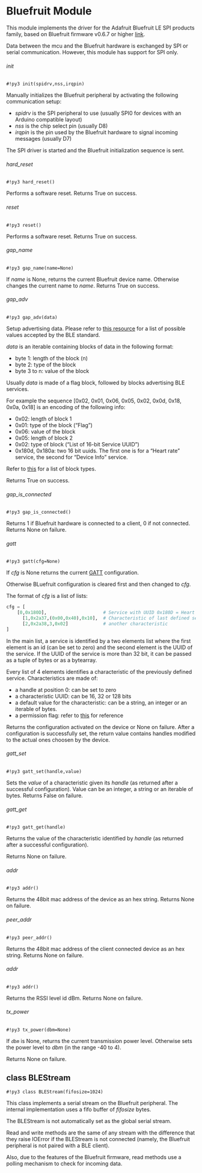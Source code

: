 # Bluefruit Module

This module implements the driver for the Adafruit Bluefruit LE SPI products family, based on Bluefruit firmware v0.6.7 or higher [link](https://www.adafruit.com/products/2746).

Data between the mcu and the Bluefruit hardware is exchanged by SPI or serial communication. However, this module has support for SPI only.

###### init

```#!py3 init(spidrv,nss,irqpin)```

Manually initializes the Bluefruit peripheral by activating the following communication setup:


* *spidrv* is the SPI peripheral to use (usually SPI0 for devices with an Arduino compatible layout)
* *nss* is the chip select pin (usually D8)
* *irqpin* is the pin used by the Bluefruit hardware to signal incoming messages (usually D7)

The SPI driver is started and the Bluefruit initialization sequence is sent.

###### hard_reset

```#!py3 hard_reset()```

Performs a software reset. Returns True on success.

###### reset

```#!py3 reset()```

Performs a software reset. Returns True on success.

###### gap_name

```#!py3 gap_name(name=None)```

If *name* is None, returns the current Bluefruit device name. Otherwise changes the current name to *name*.
Returns True on success.

###### gap_adv

```#!py3 gap_adv(data)```



Setup advertising data. Please refer to [this resource](https://www.bluetooth.org/DocMan/handlers/DownloadDoc.ashx?doc_id=302735&_ga=1.4683440.245686596.1452259520) for a list of possible values accepted by the BLE standard.

*data* is an iterable containing blocks of data in the following format:

* byte 1: length of the block (n)
* byte 2: type of the block
* byte 3 to n: value of the block

Usually *data* is made of a flag block, followed by blocks advertising BLE services.

For example the sequence [0x02, 0x01, 0x06, 0x05, 0x02, 0x0d, 0x18, 0x0a, 0x18] is an encoding of the following info:

* 0x02: length of block 1
* 0x01: type of the block (“Flag”)
* 0x06: value of the block
* 0x05: length of block 2
* 0x02: type of block (“List of 16-bit Service UUID”)
* 0x180d, 0x180a: two 16 bit uuids. The first one is for a “Heart rate” service, the second for “Device Info” service.

Refer to [this](https://www.bluetooth.org/en-us/specification/assigned-numbers/generic-access-profile) for a list of block types.

Returns True on success.

###### gap_is_connected

```#!py3 gap_is_connected()```

Returns 1 if Bluefruit hardware is connected to a client, 0 if not connected. Returns None on failure.

###### gatt

```#!py3 gatt(cfg=None)```

If *cfg* is None returns the current [GATT](https://learn.adafruit.com/introduction-to-bluetooth-low-energy/gatt) configuration.

Otherwise BLuefruit configuration is cleared first and then changed to *cfg*.

The format of *cfg* is a list of lists:

```python
cfg = [
    [0,0x180D],                     # Service with UUID 0x180D = Heart Rate
      [1,0x2a37,(0x00,0x40),0x10],  # Characteristic of last defined service
      [2,0x2a38,3,0x02]             # another characteristic
]
```

In the main list, a service is identified by a two elements list where the first element is an id (can be set to zero)
and the second element is the UUID of the service. If the UUID of the service is more than 32 bit, it can be passed as a tuple of bytes or as a bytearray.

Every list of 4 elements identifies a characteristic of the previously defined service. Characteristics are made of:


* a handle at position 0: can be set to zero
* a characteristic UUID: can be 16, 32 or 128 bits
* a default value for the characteristic: can be a string, an integer or an iterable of bytes.
* a permission flag: refer to [this](https://learn.adafruit.com/introducing-the-adafruit-bluefruit-spi-breakout/ble-gatt) for reference

Returns the configuration activated on the device or None on failure. After a configuration is successfully set, the return value contains handles modified to the actual ones choosen by the device.

###### gatt_set

```#!py3 gatt_set(handle,value)```

Sets the *value* of a characteristic given its *handle* (as returned after a successful configuration). Value can be an integer, a string or an iterable of bytes.
Returns False on failure.

###### gatt_get

```#!py3 gatt_get(handle)```

Returns the value of the characteristic identified by *handle* (as returned after a successful configuration).

Returns None on failure.

###### addr

```#!py3 addr()```

Returns the 48bit mac address of the device as an hex string. Returns None on failure.

###### peer_addr

```#!py3 peer_addr()```

Returns the 48bit mac address of the client connected device as an hex string. Returns None on failure.

###### addr

```#!py3 addr()```

Returns the RSSI level id dBm. Returns None on failure.

###### tx_power

```#!py3 tx_power(dbm=None)```

If *`dbm`* is None, returns the current transmission power level. Otherwise sets the power level to *dbm* (in the range -40 to 4).

Returns None on failure.

## class BLEStream

```#!py3 class BLEStream(fifosize=1024)```

This class implements a serial stream on the Bluefruit peripheral. The internal implementation uses
a fifo buffer of *fifosize* bytes.

The BLEStream is not automatically set as the global serial stream.

Read and write methods are the same of any stream with the difference that they raise IOError if the BLEStream is
not connected (namely, the Bluefruit peripheral is not paired with a BLE client).

Also, due to the features of the Bluefruit firmware, read methods use a polling mechanism to check for incoming data.
<!--stackedit_data:
eyJoaXN0b3J5IjpbMTcyOTU3Mzg2NV19
-->